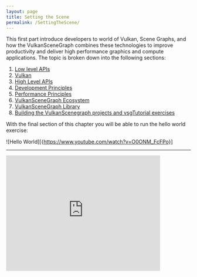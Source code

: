 ```yaml
---
layout: page
title: Setting the Scene
permalink: /SettingTheScene/
---
```


This first part introduce developers to world of Vulkan, Scene Graphs, and how the VulkanSceneGraph combines these technologies to improve productivity and deliver high performance graphics and compute applications. The topic is broken down into the following sections:

1. [Low level APIs](LowLevelAPIs.md)
1. [Vulkan](Vulkan.md)
1. [High Level APIs](HighLevelAPIs.md)
1. [Development Principles](DevelopmentPrinciples.md)
1. [Performance Principles](PerformancePrinciples.md)
1. [VulkanSceneGraph Ecosystem](Ecosystem.md)
1. [VulkanSceneGraph Library](VulkanSceneGraphLibrary.md)
1. [Building the VulkanScenegraph projects and vsgTutorial exercises](BuildingVulkanSceneGraph.md)

With the final section of this chapter you will be able to run the hello world exercise:

![Hello World][{https://www.youtube.com/watch?v=O0ONM_FcFPo}]

---

<iframe width="420" height="315" src="https://www.youtube.com/watch?v=O0ONM_FcFPo" frameborder="0" allowfullscreen="allowfullscreen"> </iframe>
